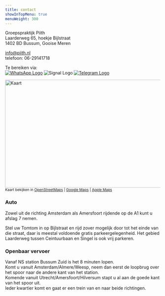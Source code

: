 ```yaml
---
title: contact
showInTopMenu: true
menuWeight: 300
---
```


Groepspraktijk Piith  
Laarderweg 65, hoekje Bijlstraat  
1402 BD Bussum, Gooise Meren

[info@piith.nl  
](mailto:info@piith.nl)telefoon: 06-29141718

Te bereiken via:  
[![WhatsApp Logo](https://res.cloudinary.com/piith/image/upload/2013/02/whatsapp.png#dimensions=thumbnail "WhatsApp")](https://wa.me/31629141718) ![Signal Logo](https://res.cloudinary.com/piith/image/upload/2013/02/signal.png#dimensions=thumbnail "Signal") [![Telegram Logo](https://res.cloudinary.com/piith/image/upload/2013/02/telegram.png#dimensions=thumbnail "Telegram")](https://t.me/LunaWesterik)

<img alt="Kaart" width="745" height="350" src="https://res.cloudinary.com/piith/image/upload/map" />  
<small>Kaart bekijken in <a href="https://osm.org/go/0E6ZtM4W-?m=">OpenStreetMaps</a> | <a href="https://goo.gl/maps/a5KTvrL99Wq8Sofv5">Google Maps</a> | <a href="https://maps.apple.com/?address=Laarderweg%2065,%201402%20BD%20Bussum,%20Netherlands&ll=52.269240,5.167380&q=Laarderweg%2065&_ext=EiYpdni+RuMhSkAxMjL3luGjFEA59E3kogkjSkBB+tZYvOmyFEBQBA%3D%3D">Apple Maps</a></small>

### Auto

Zowel uit de richting Amsterdam als Amersfoort rijdende op de A1 kunt u afslag 7 nemen.

Stel uw Tomtom in op Bijlstraat en rijd zover mogelijk door tot het einde van die straat, daar is meestal voldoende gratis parkeergelegenheid. Het gebied Laarderweg tussen Ceintuurbaan en Singel is ook vrij parkeren.

### Openbaar vervoer

Vanaf NS station Bussum Zuid is het 8 minuten lopen.  
Komt u vanuit Amsterdam/Almere/Weesp, neem dan eerst de loopbrug over het spoor naar de andere kant van het station.  
Komende vanuit Utrecht/Amersfoort/Hilversum stapt u al aan de goede kant van het spoor uit.  
Ieder kwartier komt en gaat er een trein van en naar beide richtingen.
